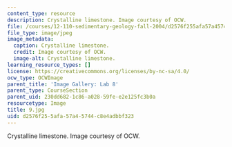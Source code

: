 ```yaml
---
content_type: resource
description: Crystalline limestone. Image courtesy of OCW.
file: /courses/12-110-sedimentary-geology-fall-2004/d2576f255afa57a45744c8e4adbbf323_9.jpg
file_type: image/jpeg
image_metadata:
  caption: Crystalline limestone.
  credit: Image courtesy of OCW.
  image-alt: Crystalline limestone.
learning_resource_types: []
license: https://creativecommons.org/licenses/by-nc-sa/4.0/
ocw_type: OCWImage
parent_title: 'Image Gallery: Lab 8'
parent_type: CourseSection
parent_uid: 230dd682-1c86-a028-59fe-e2e125fc3b0a
resourcetype: Image
title: 9.jpg
uid: d2576f25-5afa-57a4-5744-c8e4adbbf323
---
```

Crystalline limestone. Image courtesy of OCW.